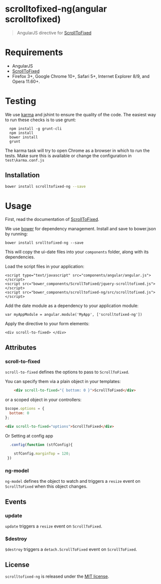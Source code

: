# scrolltofixed-ng(angular scrolltofixed)

> AngularJS directive for [ScrollToFixed](https://github.com/bigspotteddog/ScrollToFixed)

# Requirements
- AngularJS
- [ScrollToFixed](https://github.com/bigspotteddog/ScrollToFixed)
- Firefox 3+, Google Chrome 10+, Safari 5+, Internet Explorer 8/9, and Opera 11.60+.

# Testing

We use [karma](http://karma-runner.github.io/0.8/index.html) and jshint to ensure the quality of the code.  The easiest way to run these checks is to use grunt:
```
  npm install -g grunt-cli
  npm install
  bower install
  grunt
```
The karma task will try to open Chrome as a browser in which to run the tests.  Make sure this is available or change the configuration in `test\karma.conf.js` 

## Installation

```bash
bower install scrolltofixed-ng --save
```

# Usage

First, read the documentation of [ScrollToFixed](https://github.com/bigspotteddog/ScrollToFixed).

We use [bower](http://bower.io/) for dependency management.  Install and save to bower.json by running:

    bower install srolltofixed-ng --save

This will copy the ui-date files into your `components` folder, along with its dependencies. 


Load the script files in your application:

    <script type="text/javascript" src="components/angular/angular.js"></script>
    <script src="bower_components/ScrollToFixed/jquery-scrolltofixed.js"></script>
    <script src="bower_components/scrolltofixed-ng/src/scrolltofixed.js"></script>

Add the date module as a dependency to your application module:

    var myAppModule = angular.module('MyApp', ['scrolltofixed-ng'])

Apply the directive to your form elements:

    <div scroll-to-fixed> </div>

## Attributes

### scroll-to-fixed

`scroll-to-fixed` defines the options to pass to `ScrollToFixed`.

You can specify them via a plain object in your templates:

```html
    <div scroll-to-fixed="{ bottom: 0 }">ScrollToFixed</div>
```

or a scoped object in your controllers:

```javascript
$scope.options = {
  bottom: 0
};
```

```html
<div scroll-to-fixed="options">ScrollToFixed</div>
 ```
 
 Or Setting at config app
 
```javascript 
  .config(function (stfConfig){
 
    stfConfig.marginTop = 120;
 }) 
```

### ng-model

`ng-model` defines the object to watch and triggers a `resize` event on `ScrollToFixed` when this object changes.

## Events

### update

`update` triggers a `resize` event on `ScrollToFixed`.

### $destroy

`$destroy` triggers a `detach.ScrollToFixed` event on `ScrollToFixed`.

## License

`scrolltofixed-ng` is released under the [MIT license](http://en.wikipedia.org/wiki/MIT_License).
